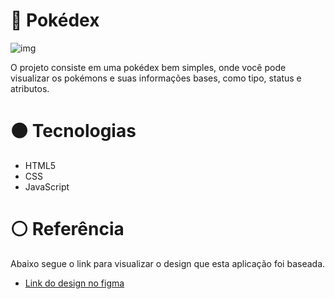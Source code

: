 # 🔴 Pokédex

![img](pokedex.png)

O projeto consiste em uma pokédex bem simples, onde você pode visualizar os pokémons e suas informações bases, como tipo, status e atributos.


# ⚫ Tecnologias

* HTML5
* CSS
* JavaScript

# ⚪ Referência

Abaixo segue o link para visualizar o design que esta aplicação foi baseada.

* [Link do design no figma](https://www.figma.com/proto/mAEJHqlFDWtkXdPuc92QPU/Pok%C3%A9dexFIgma?node-id=0-1&t=kHupMaXEDDgL1VVQ-1)